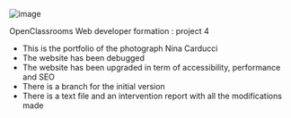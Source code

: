 ![image](https://github.com/user-attachments/assets/f952d665-297f-42a1-801a-5d51baca50af)

OpenClassrooms Web developer formation : project 4

- This is the portfolio of the photograph Nina Carducci
- The website has been debugged
- The website has been upgraded in term of accessibility, performance and SEO
- There is a branch for the initial version
- There is a text file and an intervention report with all the modifications made
